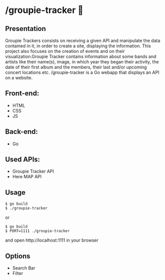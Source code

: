 # /groupie-tracker 🎸

## Presentation
Groupie Trackers consists on receiving a given API and manipulate the data contained in it, in order to create a site, displaying the information. This project also focuses on the creation of events and on their visualization.Groupie Tracker contains information about some bands and artists like their name(s), image, in which year they began their activity, the date of their first album and the members, their last and/or upcoming concert locations etc.
/groupie-tracker is a Go webapp that displays an API on a website.

## Front-end:
- HTML
- CSS
- JS
## Back-end:
- Go

## Used APIs:
- Groupie Tracker API
- Here MAP API

## Usage
```
$ go build
$ ./groupie-tracker
```
or
```
$ go build
$ PORT=1111 ./groupie-tracker
```
and open http://localhost:1111 in your browser
## Options
- Search Bar
- Filter 